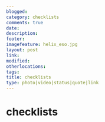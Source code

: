 ```yaml
---
blogged: 
category: checklists
comments: true
date: 
description: 
footer: 
imagefeature: helix_eso.jpg
layout: post
link: 
modified: 
otherlocations: 
tags: 
title: checklists
type: photo|video|status|quote|link
---
```

<!--summary-->

# checklists